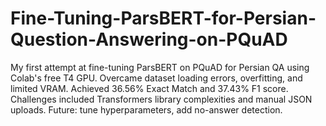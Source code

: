 # Fine-Tuning-ParsBERT-for-Persian-Question-Answering-on-PQuAD
My first attempt at fine-tuning ParsBERT on PQuAD for Persian QA using Colab's free T4 GPU. Overcame dataset loading errors, overfitting, and limited VRAM. Achieved 36.56% Exact Match and 37.43% F1 score. Challenges included Transformers library complexities and manual JSON uploads. Future: tune hyperparameters, add no-answer detection.
